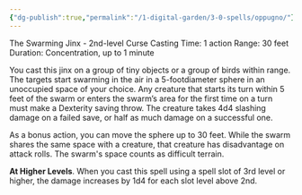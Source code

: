 ```yaml
---
{"dg-publish":true,"permalink":"/1-digital-garden/3-0-spells/oppugno/"}
---
```


The Swarming Jinx - 2nd-level Curse 
Casting Time: 1 action 
Range: 30 feet 
Duration: Concentration, up to 1 minute 

You cast this jinx on a group of tiny objects or a group of birds within range. The targets start swarming in the air in a 5-footdiameter sphere in an unoccupied space of your choice. Any creature that starts its turn within 5 feet of the swarm or enters the swarm’s area for the first time on a turn must make a Dexterity saving throw. The creature takes 4d4 slashing damage on a failed save, or half as much damage on a successful one. 

As a bonus action, you can move the sphere up to 30 feet. While the swarm shares the same space with a creature, that creature has disadvantage on attack rolls. The swarm's space counts as difficult terrain. 

**At Higher Levels**. When you cast this spell using a spell slot of 3rd level or higher, the damage increases by 1d4 for each slot level above 2nd.